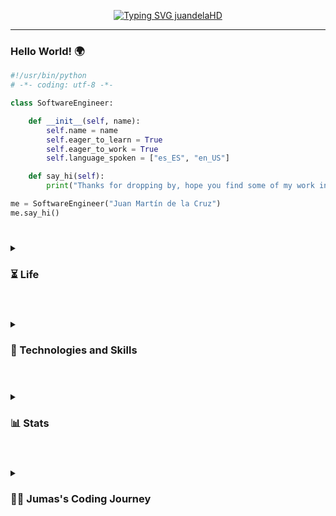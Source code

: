 <p align="center">
  <!-- Typing SVG by DenverCoder1 - https://github.com/DenverCoder1/readme-typing-svg -->
  <a href="https://git.io/typing-svg"><img src="https://readme-typing-svg.demolab.com?font=Lucida+Console&weight=500&size=26&pause=700&color=008FF7&center=true&vCenter=true&random=false&width=700&height=60&lines=Everyone+knows+me+as+'Jumas';Always+learning+new+things;Software+Engineering+Student;Programming+Tutor+at+Tutor.com;Algorithms+%26+data+structures+enthusiast;Skilled+in+debugging+complex+code+issues" alt="Typing SVG juandelaHD" /></a>
</p>

---

### 

### Hello World! 🌍 

```python
#!/usr/bin/python
# -*- coding: utf-8 -*-

class SoftwareEngineer:

    def __init__(self, name):
        self.name = name
        self.eager_to_learn = True
        self.eager_to_work = True
        self.language_spoken = ["es_ES", "en_US"]

    def say_hi(self):
        print("Thanks for dropping by, hope you find some of my work interesting!")

me = SoftwareEngineer("Juan Martín de la Cruz")
me.say_hi()
```
#

<details><summary><h3>⏳ Life</h3></summary>

:shipit: [Facultad de Ingeniería de la Universidad de Buenos Aires](https://www.fi.uba.ar/) - Software Engineering Student

:shipit: [Algorithms and Programming 2 (Computer Science Engineering and Systems Analysis)](https://algoritmos-rw.github.io/algoritmos/) - Teaching Assistant  

:shipit: [Tutor.com](https://www.tutor.com/) - Programming Tutor

</details>

#

<details><summary><h3>🚀 Technologies and Skills</h3></summary>

#### 💻 **Operating Systems and IDEs**
[![My Skills](https://skillicons.dev/icons?i=linux,windows,vscode&perline=7)](https://skillicons.dev)

#### 🛠️ **Development and DevOps Tools**
[![My Skills](https://skillicons.dev/icons?i=git,github,bash,docker,postman,cmake&perline=7)](https://skillicons.dev)

#### 💻 **Programming Languages**
[![My Skills](https://skillicons.dev/icons?i=py,java,c,cpp,go,js,ts&perline=7)](https://skillicons.dev)

#### 🌐 **Web Development**
[![My Skills](https://skillicons.dev/icons?i=html,css,react,nodejs,nestjs&perline=5)](https://skillicons.dev)

#### 🗃️ **Databases**
[![My Skills](https://skillicons.dev/icons?i=postgres,mysql,mongodb,firebase,supabase,prisma&perline=6)](https://skillicons.dev)

#### 📦 **Other Tools**
[![My Skills](https://skillicons.dev/icons?i=photoshop,premiere,latex&perline=6)](https://skillicons.dev)

</details>

#

<details><summary><h3>📊 Stats</h3></summary>

<p align="center">
<a>
  <img height="180em" src="https://github-readme-stats-eight-theta.vercel.app/api?username=juandelaHD&show_icons=true&theme=algolia&include_all_commits=true&count_private=true"/>
  <img height="180em" src="https://github-readme-stats-eight-theta.vercel.app/api/top-langs/?username=juandelaHD&layout=compact&langs_count=8&theme=algolia"/>
</a>
</p>

</details>

#

<details><summary><h3>👨‍💻 Jumas's Coding Journey</h3></summary> From a young age, I’ve been passionate about solving problems, which naturally led me to discover Software Engineering during my final year of high school. At university, I deepened my understanding of algorithms, data structures, and software design, which solidified my interest in the field.
Eager to share my knowledge, I became a teaching assistant for "Algorithms and Programming 2," refining my communication skills and reinforcing my grasp of the subject. I also tutored students worldwide through Tutor.com, further enhancing my problem-solving and teaching abilities.
Participating in hackathons, such as HackITBA, gave me hands-on experience working in fast-paced, collaborative environments to develop practical solutions under pressure. These experiences have shaped my skills and fueled my drive to grow as a software engineer, contribute to impactful projects, and continue learning in this ever-evolving field. </details>